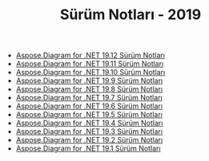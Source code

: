 ﻿---
title: Sürüm Notları - 2019
type: docs
weight: 20
url: /tr/net/release-notes-2019/
---
- [Aspose.Diagram for .NET 19.12 Sürüm Notları](/diagram/tr/net/aspose-diagram-for-net-19-12-release-notes/)
- [Aspose.Diagram for .NET 19.11 Sürüm Notları](/diagram/tr/net/aspose-diagram-for-net-19-11-release-notes/)
- [Aspose.Diagram for .NET 19.10 Sürüm Notları](/diagram/tr/net/aspose-diagram-for-net-19-10-release-notes/)
- [Aspose.Diagram for .NET 19.9 Sürüm Notları](/diagram/tr/net/aspose-diagram-for-net-19-9-release-notes/)
- [Aspose.Diagram for .NET 19.8 Sürüm Notları](/diagram/tr/net/aspose-diagram-for-net-19-8-release-notes/)
- [Aspose.Diagram for .NET 19.7 Sürüm Notları](/diagram/tr/net/aspose-diagram-for-net-19-7-release-notes/)
- [Aspose.Diagram for .NET 19.6 Sürüm Notları](/diagram/tr/net/aspose-diagram-for-net-19-6-release-notes/)
- [Aspose.Diagram for .NET 19.5 Sürüm Notları](/diagram/tr/net/aspose-diagram-for-net-19-5-release-notes/)
- [Aspose.Diagram for .NET 19.4 Sürüm Notları](/diagram/tr/net/aspose-diagram-for-net-19-4-release-notes/)
- [Aspose.Diagram for .NET 19.3 Sürüm Notları](/diagram/tr/net/aspose-diagram-for-net-19-3-release-notes/)
- [Aspose.Diagram for .NET 19.2 Sürüm Notları](/diagram/tr/net/aspose-diagram-for-net-19-2-release-notes/)
- [Aspose.Diagram for .NET 19.1 Sürüm Notları](/diagram/tr/net/aspose-diagram-for-net-19-1-release-notes/)
